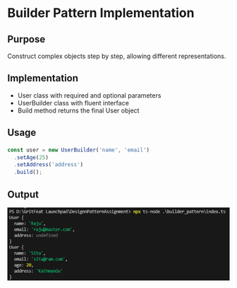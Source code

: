 # Builder Pattern Implementation

## Purpose
Construct complex objects step by step, allowing different representations.

## Implementation
- User class with required and optional parameters
- UserBuilder class with fluent interface
- Build method returns the final User object

## Usage
```typescript
const user = new UserBuilder('name', 'email')
  .setAge(25)
  .setAddress('address')
  .build();
```
## Output
![alt text](image.png)